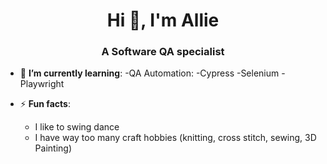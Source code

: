 <h1 align="center">Hi 👋, I'm Allie</h1>
<h3 align="center">A Software QA specialist</h3>

- 🌱 **I’m currently learning**:
   -QA Automation:
    -Cypress
    -Selenium
    -Playwright


- ⚡ **Fun facts**:
  -  I like to swing dance
  -  I have way too many craft hobbies (knitting, cross stitch, sewing, 3D Painting)
